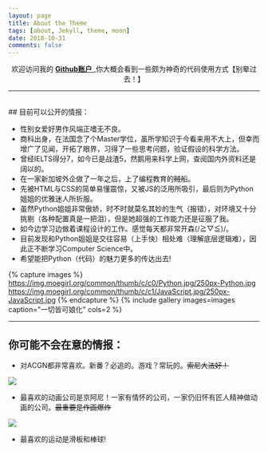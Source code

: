 ```yaml
---
layout: page
title: About the Theme
tags: [about, Jekyll, theme, moon]
date: 2018-10-31
comments: false
---
```

    
<center> 欢迎访问我的 <a href="https://github.com/bluemomo112"> <b>Github账户</b> </a> ,你大概会看到一些颇为神奇的代码使用方式【别晕过去！】</center>

<hr>
<br>
## 目前可以公开的情报：

* 性别女爱好男作风端正嗜无不良。
* 商科出身，在法国念了个Master学位，虽所学知识于今看来用不大上，但幸而增广了见闻，开拓了眼界，习得了一些思考问题，验证假设的科学方法。
* 曾经IELTS得分7，如今已是战渣5，然鹅用来科学上网，查阅国内外资料还是阔以的。
* 在一家新加坡外企做了一年之后，上了编程教育的<del>贼</del>船。
* 先被HTML与CSS的简单易懂震惊，又被JS的泛用所吸引，最后则为Python姐姐的优雅迷人所折服。
* 虽然Python姐姐非常傲娇，时不时就莫名其妙的生气（报错），对环境又十分挑剔（各种配置真是一把泪），但是她超强的工作能力还是征服了我。
* 如今边学习边做着课程设计的工作。感觉每天都非常开森(/≧▽≦)/。
* 目前发现和Python姐姐是交往容易（上手快）相处难（理解底层逻辑难），因此正不断学习Computer Science中。
* 希望能把Python（代码）的魅力更多的传达出去! 


{% capture images %}
    https://img.moegirl.org/common/thumb/c/c0/Python.jpg/250px-Python.jpg
    https://img.moegirl.org/common/thumb/c/c1/JavaScript.jpg/250px-JavaScript.jpg
{% endcapture %}
{% include gallery images=images caption="一切皆可娘化" cols=2 %}

<hr>

## 你可能不会在意的情报：

* 对ACGN都非常喜欢。新番？必追的。游戏？常玩的。<del>索尼大法好！</del>

<img src="http://p2.music.126.net/IbykphxwxSzJcpjS3FKNFg==/17646062114255277.jpg">

* 最喜欢的动画公司是京阿尼！一家有情怀的公司，一家仍旧怀有匠人精神做动画的公司。<del>最重要是作画爆炸</del>

<img src="https://i2.wp.com/myanimeost.net/wp-content/uploads/2018/01/Violet-Evergarden-Opening-Ending-OST-Download.png?fit=1393%2C892&ssl=1">

* 最喜欢的运动是滑板和棒球!






